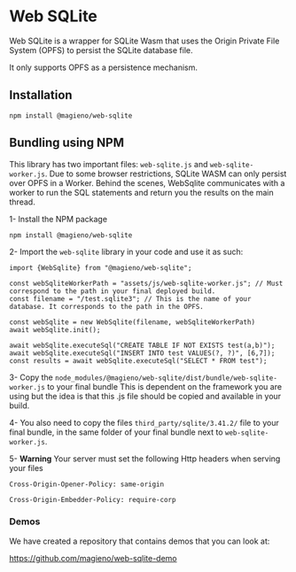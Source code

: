 # Web SQLite

Web SQLite is a wrapper for SQLite Wasm that uses the Origin Private File System (OPFS) to persist the SQLite database file.

It only supports OPFS as a persistence mechanism.

## Installation

```
npm install @magieno/web-sqlite
```

## Bundling using NPM

This library has two important files: `web-sqlite.js` and `web-sqlite-worker.js`. 
Due to some browser restrictions, SQLite WASM can only persist over OPFS in a Worker. 
Behind the scenes, WebSqlite communicates with a worker to run the SQL statements and return you the results
on the main thread.  

1- Install the NPM package

```
npm install @magieno/web-sqlite
```

2- Import the `web-sqlite` library in your code and use it as such:

```
import {WebSqlite} from "@magieno/web-sqlite";

const webSqliteWorkerPath = "assets/js/web-sqlite-worker.js"; // Must correspond to the path in your final deployed build.
const filename = "/test.sqlite3"; // This is the name of your database. It corresponds to the path in the OPFS.

const webSqlite = new WebSqlite(filename, webSqliteWorkerPath)
await webSqlite.init();

await webSqlite.executeSql("CREATE TABLE IF NOT EXISTS test(a,b)");
await webSqlite.executeSql("INSERT INTO test VALUES(?, ?)", [6,7]);
const results = await webSqlite.executeSql("SELECT * FROM test");
```

3- Copy the `node_modules/@magieno/web-sqlite/dist/bundle/web-sqlite-worker.js` to your final bundle
This is dependent on the framework you are using but the idea is that this .js file should be copied and available in your build.

4- You also need to copy the files `third_party/sqlite/3.41.2/` file to your final bundle, in the same folder of your final bundle next to `web-sqlite-worker.js`.

5- **Warning** Your server must set the following Http headers when serving your files

`Cross-Origin-Opener-Policy: same-origin`

`Cross-Origin-Embedder-Policy: require-corp`

### Demos
We have created a repository that contains demos that you can look at: 

https://github.com/magieno/web-sqlite-demo
